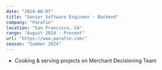 ```yaml
---
date: "2024-08-07"
title: "Senior Software Engineer - Backend"
company: "Parafin"
location: "San Francisco, CA"
range: "August 2024 - Present"
url: "https://www.parafin.com/"
season: "Summer 2024"
---
```


- Cooking & serving projects on Merchant Decisioning Team
